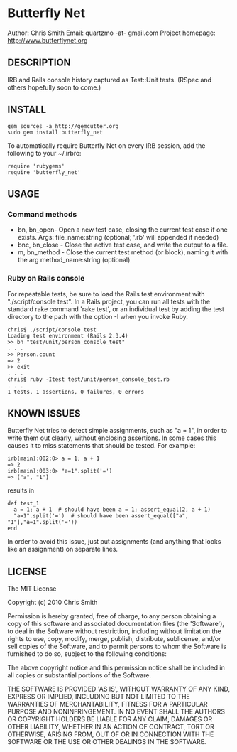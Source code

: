 Butterfly Net
=============

Author: Chris Smith
Email: quartzmo -at- gmail.com
Project homepage: http://www.butterflynet.org


## DESCRIPTION

IRB and Rails console history captured as Test::Unit tests. (RSpec and others hopefully soon to come.)


## INSTALL

    gem sources -a http://gemcutter.org
    sudo gem install butterfly_net

To automatically require Butterfly Net on every IRB session, add the following to your ~/.irbrc:

    require 'rubygems'
    require 'butterfly_net'


## USAGE

### Command methods

* bn, bn_open- Open a new test case, closing the current test case if one exists. Args: file_name:string (optional; '.rb' will appended if needed)
* bnc, bn_close  - Close the active test case, and write the output to a file.
* m, bn_method   - Close the current test method (or block), naming it with the arg method_name:string (optional)

### Ruby on Rails console

For repeatable tests, be sure to load the Rails test environment with "./script/console test".
In a Rails project, you can run all tests with the standard rake command 'rake test',
or an individual test by adding the test directory to the path with the option -I when you invoke Ruby.

    chris$ ./script/console test
    Loading test environment (Rails 2.3.4)
    >> bn "test/unit/person_console_test"
    . . .
    >> Person.count
    => 2
    >> exit
    . . .
    chris$ ruby -Itest test/unit/person_console_test.rb
    . . .
    1 tests, 1 assertions, 0 failures, 0 errors


## KNOWN ISSUES

Butterfly Net tries to detect simple assignments, such as "a = 1", in order to write them out clearly,
without enclosing assertions. In some cases this causes it to miss statements that should be tested.
For example:

    irb(main):002:0> a = 1; a + 1
    => 2
    irb(main):003:0> "a=1".split('=')
    => ["a", "1"]

results in

    def test_1
      a = 1; a + 1  # should have been a = 1; assert_equal(2, a + 1)
      "a=1".split('=')  # should have been assert_equal(["a", "1"],"a=1".split('='))
    end

In order to avoid this issue, just put assignments (and anything that looks like an assignment) on separate lines.


## LICENSE

The MIT License

Copyright (c) 2010 Chris Smith

Permission is hereby granted, free of charge, to any person obtaining
a copy of this software and associated documentation files (the
'Software'), to deal in the Software without restriction, including
without limitation the rights to use, copy, modify, merge, publish,
distribute, sublicense, and/or sell copies of the Software, and to
permit persons to whom the Software is furnished to do so, subject to
the following conditions:

The above copyright notice and this permission notice shall be
included in all copies or substantial portions of the Software.

THE SOFTWARE IS PROVIDED 'AS IS', WITHOUT WARRANTY OF ANY KIND,
EXPRESS OR IMPLIED, INCLUDING BUT NOT LIMITED TO THE WARRANTIES OF
MERCHANTABILITY, FITNESS FOR A PARTICULAR PURPOSE AND NONINFRINGEMENT.
IN NO EVENT SHALL THE AUTHORS OR COPYRIGHT HOLDERS BE LIABLE FOR ANY
CLAIM, DAMAGES OR OTHER LIABILITY, WHETHER IN AN ACTION OF CONTRACT,
TORT OR OTHERWISE, ARISING FROM, OUT OF OR IN CONNECTION WITH THE
SOFTWARE OR THE USE OR OTHER DEALINGS IN THE SOFTWARE.
